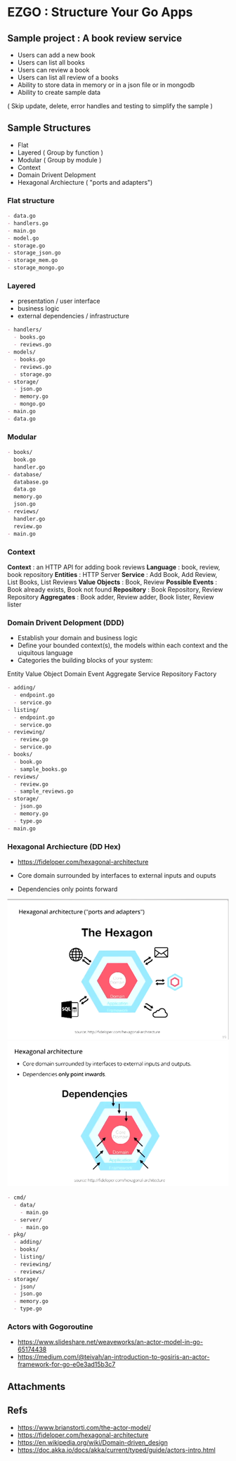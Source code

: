 # EZGO : Structure Your Go Apps

## Sample project : A book review service

- Users can add a new book
- Users can list all books
- Users can review a book
- Users can list all review of a books
- Ability to store data in memory or in a json file or in mongodb
- Ability to create sample data

( Skip update, delete, error handles and testing to simplify the sample )

## Sample Structures

- Flat
- Layered ( Group by function )
- Modular ( Group by module )
- Context
- Domain Drivent Delopment
- Hexagonal Archiecture ( "ports and adapters")

### Flat structure

```md
- data.go
- handlers.go
- main.go
- model.go
- storage.go
- storage_json.go
- storage_mem.go
- storage_mongo.go
```

### Layered

- presentation / user interface
- business logic
- external dependencies / infrastructure

```md
- handlers/
  - books.go
  - reviews.go
- models/
  - books.go
  - reviews.go
  - storage.go
- storage/
  - json.go
  - memory.go
  - mongo.go
- main.go
- data.go
```

### Modular

```md
- books/
  book.go
  handler.go
- database/
  database.go
  data.go
  memory.go
  json.go
- reviews/
  handler.go
  review.go
- main.go
```

### Context

**Context** : an HTTP API for adding book reviews
**Language** : book, review, book repository
**Entities** : HTTP Server
**Service** : Add Book, Add Review, List Books, List Reviews
**Value Objects** : Book, Review
**Possible Events** : Book already exists, Book not found
**Repository** : Book Repository, Review Repository
**Aggregates** : Book adder, Review adder, Book lister, Review lister

### Domain Drivent Delopment (DDD)

- Establish your domain and business logic
- Define your bounded context(s), the models within each context and the uiquitous language
- Categories the building blocks of your system:

Entity
Value Object
Domain Event
Aggregate
Service
Repository
Factory

```md
- adding/
  - endpoint.go
  - service.go
- listing/
  - endpoint.go
  - service.go
- reviewing/
  - review.go
  - service.go
- books/
  - book.go
  - sample_books.go
- reviews/
  - review.go
  - sample_reviews.go
- storage/
  - json.go
  - memory.go
  - type.go
- main.go
```

### Hexagonal Archiecture (DD Hex)

- https://fideloper.com/hexagonal-architecture

- Core domain surrounded by interfaces to external inputs and ouputs
- Dependencies only points forward

![Hexagonal Architecture][img1]
![Hexagonal Architecture][img2]

```md
- cmd/
  - data/
    - main.go
  - server/
    - main.go
- pkg/
  - adding/
  - books/
  - listing/
  - reviewing/
  - reviews/
- storage/
  - json/
  - json.go
  - memory.go
  - type.go
```

### Actors with Gogoroutine

- https://www.slideshare.net/weaveworks/an-actor-model-in-go-65174438
- https://medium.com/@teivah/an-introduction-to-gosiris-an-actor-framework-for-go-e0e3ad15b3c7

## Attachments

[img1]: ./assets/the-hexagonal-architecture.png
[img2]: ./assets/dependencies.png

## Refs

- https://www.brianstorti.com/the-actor-model/
- https://fideloper.com/hexagonal-architecture
- https://en.wikipedia.org/wiki/Domain-driven_design
- https://doc.akka.io/docs/akka/current/typed/guide/actors-intro.html